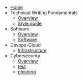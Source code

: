- [Home](README.md)
- Technical Writing Fundamentals
    - [Overview](Technical-writing-fundamentals/overview.md)
    - [Style guide](Technical-writing-fundamentals/style-guide.md)
- Software
    - [Overview](Software/overview.md)
    - [Software](Software/software.md)
- Devops-Cloud
    - [Infrastructure](Devops-Cloud/Infrastructure.md)
- Cybersecurity
    - [Overview](Cybersecurity/overview.md)
    - [test](Cybersecurity/test.md)
    - [phishing](Cybersecurity/phishing.md)

